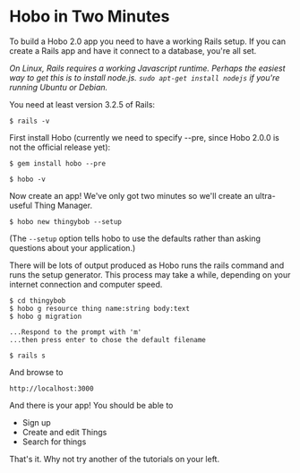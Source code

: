 # Hobo in Two Minutes

To build a Hobo 2.0 app you need to have a working Rails setup. If you can
create a Rails app and have it connect to a database, you're all set.

*On Linux, Rails requires a working Javascript runtime.   Perhaps the easiest way to get this is to install node.js.   `sudo apt-get install nodejs` if you're running Ubuntu or Debian.*

You need at least version 3.2.5 of Rails:

	$ rails -v

First install Hobo (currently we need to specify --pre, since Hobo
2.0.0 is not the official release yet):

	$ gem install hobo --pre

	$ hobo -v

Now create an app! We've only got two minutes so we'll create an ultra-useful Thing Manager.

	$ hobo new thingybob --setup

(The `--setup` option tells hobo to use the defaults rather than
asking questions about your application.)

There will be lots of output produced as Hobo runs the rails command
and runs the setup generator. This process may take a while, depending
on your internet connection and computer speed.

	$ cd thingybob
	$ hobo g resource thing name:string body:text
	$ hobo g migration

	...Respond to the prompt with 'm'
	...then press enter to chose the default filename

	$ rails s

And browse to

	http://localhost:3000

And there is your app! You should be able to

* Sign up
* Create and edit Things
* Search for things

That's it. Why not try another of the tutorials on your left.
